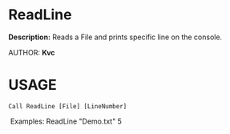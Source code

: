 # ReadLine
**Description:**
Reads a File and prints specific line on the console.

AUTHOR:	**Kvc**

# USAGE

<code>Call ReadLine [File] [LineNumber]</code>

​	Examples: 		ReadLine "Demo.txt" 5

